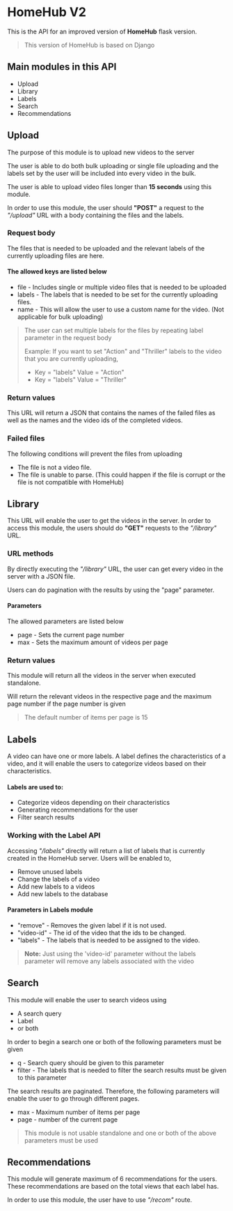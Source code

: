 # HomeHub V2

This is the API for an improved version of **HomeHub** flask version.

> This version of HomeHub is based on Django

## Main modules in this API
* Upload
* Library
* Labels
* Search
* Recommendations

## Upload
The purpose of this module is to upload new videos to the server

The user is able to do both bulk uploading or single file uploading and the labels set by the user will be included into every video in the bulk.

The user is able to upload video files longer than **15 seconds** using this module.

In order to use this module, the user should **"POST"** a request to the *"/upload"* URL with a body containing the files and the labels.

### Request body
The files that is needed to be uploaded and the relevant labels of the currently uploading files are here.

#### The allowed keys are listed below
* file - Includes single or multiple video files that is needed to be uploaded
* labels - The labels that is needed to be set for the currently uploading files.
* name - This will allow the user to use a custom name for the video. (Not applicable for bulk uploading)

> The user can set multiple labels for the files by repeating label parameter in the request body
> 
> Example: If you want to set "Action" and "Thriller" labels to the video that you are currently uploading,
> 
> * Key = "labels"    Value = "Action"
> * Key = "labels"    Value = "Thriller"

### Return values
This URL will return a JSON that contains the names of the failed files as well as the names and the video ids of the completed videos.

### Failed files
The following conditions will prevent the files from uploading
* The file is not a video file.
* The file is unable to parse. (This could happen if the file is corrupt or the file is not compatible with HomeHub)

## Library
This URL will enable the user to get the videos in the server. In order to access this module, the users should do **"GET"** requests to the *"/library"* URL.

### URL methods
By directly executing the *"/library"* URL, the user can get every video in the server with a JSON file.

Users can do pagination with the results by using the "page" parameter.

#### Parameters
The allowed parameters are listed below
* page - Sets the current page number
* max - Sets the maximum amount of videos per page

### Return values
This module will return all the videos in the server when executed standalone. 

Will return the relevant videos in the respective page and the maximum page number if the page number is given

> The default number of items per page is 15

## Labels
A video can have one or more labels. A label defines the characteristics of a video, and it will enable the users to categorize videos based on their characteristics. 

#### Labels are used to:
* Categorize videos depending on their characteristics
* Generating recommendations for the user
* Filter search results

### Working with the Label API
Accessing *"/labels"* directly will return a list of labels that is currently created in the HomeHub server.
Users will be enabled to,
* Remove unused labels
* Change the labels of a video
* Add new labels to a videos 
* Add new labels to the database

#### Parameters in Labels module
* "remove" - Removes the given label if it is not used.
* "video-id" - The id of the video that the ids to be changed.
* "labels" - The labels that is needed to be assigned to the video.

> **Note:** Just using the 'video-id' parameter without the labels parameter will remove any labels associated with the video

## Search
This module will enable the user to search videos using 
* A search query
* Label
* or both

In order to begin a search one or both of the following parameters must be given
* q - Search query should be given to this parameter
* filter - The labels that is needed to filter the search results must be given to this parameter

The search results are paginated. Therefore, the following parameters will enable the user to go through different pages.
* max - Maximum number of items per page
* page - number of the current page

> This module is not usable standalone and one or both of the above parameters must be used

## Recommendations
This module will generate maximum of 6 recommendations for the users. These recommendations are based on the total views that each label has.

In order to use this module, the user have to use *"/recom"* route.
